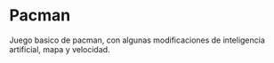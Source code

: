 # Pacman
Juego basico de pacman, con algunas modificaciones de inteligencia artificial, mapa y velocidad.
